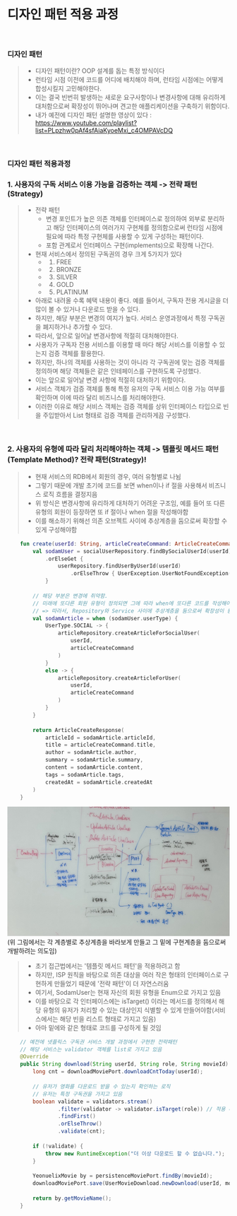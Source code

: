 # 디자인 패턴 적용 과정 

<br>

### 디자인 패턴
> - 디자인 패턴이란? OOP 설계를 돕는 특정 방식이다
> - 런타임 시점 이전에 코드를 어디에 배치해야 하며, 런타임 시점에는 어떻게 합성시킬지 고민해야한다.
> - 이는 결국 빈번히 발생하는 새로운 요구사항이나 변경사항에 대해 유리하게 대처함으로써 확장성이 뛰어나며 견고한 애플리케이션을 구축하기 위함이다. 
> - 내가 예전에 디자인 패턴 설명한 영상이 있다 : https://www.youtube.com/playlist?list=PLpzhw0pAf4sfAiaKyoeMxi_c4OMPAVcDQ

<br>

### 디자인 패턴 적용과정
### 1. 사용자의 구독 서비스 이용 가능을 검증하는 객체 -> 전략 패턴(Strategy)
> - 전략 패턴
>   - 변경 포인트가 높은 의존 객체를 인터페이스로 정의하여 외부로 분리하고 해당 인터페이스의 여러가지 구현체를 정의함으로써 런타임 시점에 필요에 따라 특정 구현체를 사용할 수 있게 구성하는 패턴이다.
>   - 포함 관계로서 인터페이스 구현(implements)으로 확장해 나간다.
> - 현재 서비스에서 정의된 구독권의 경우 크게 5가지가 있다
>   - 1. FREE
>   - 2. BRONZE
>   - 3. SILVER
>   - 4. GOLD
>   - 5. PLATINUM
> - 아래로 내려올 수록 혜택 내용이 좋다. 예를 들어서, 구독자 전용 게시글을 더 많이 볼 수 있거나 다운로드 받을 수 있다.
> - 하지만, 해당 부분은 변경의 여지가 높다. 서비스 운영과정에서 특정 구독권을 폐지하거나 추가할 수 있다.
> - 따라서, 앞으로 일어날 변경사항에 적절히 대처해야한다.
> - 사용자가 구독자 전용 서비스를 이용할 때 마다 해당 서비스를 이용할 수 있는지 검증 객체를 활용한다.
> - 하지만, 하나의 객체를 사용하는 것이 아니라 각 구독권에 맞는 검증 객체를 정의하며 해당 객체들은 같은 인테페이스를 구현하도록 구성했다.
> - 이는 앞으로 일어날 변경 사항에 적절히 대처하기 위함이다.
> - 서비스 객체가 검증 객체를 통해 특정 유저의 구독 서비스 이용 가능 여부를 확인하며 이에 따라 달리 비즈니스를 처리해야한다. 
> - 이러한 이유로 해당 서비스 객체는 검증 객체를 상위 인터페이스 타입으로 빈을 주입받아서 List 형태로 검증 객체를 관리하게끔 구성했다. 

<br>

### 2. 사용자의 유형에 따라 달리 처리해야하는 객체 -> 템플릿 메서드 패턴(Template Method)? 전략 패턴(Strategy)!

> - 현재 서비스의 RDB에서 회원의 경우, 여러 유형별로 나뉨
> - 그렇기 때문에 개발 초기에 코드를 보면 when이나 if 절을 사용해서 비즈니스 로직 흐름을 결정지음
> - 위 방식은 변경사항에 유리하게 대처하기 어려운 구조임, 예를 들어 또 다른 유형의 회원이 등장하면 또 if 절이나 when 절을 작성해야함
> - 이를 해소하기 위해선 의존 오브젝트 사이에 추상계층을 둠으로써 확장할 수 있게 구성해야함

```KOTLIN
    fun create(userId: String, articleCreateCommand: ArticleCreateCommand): ArticleCreateResponse {
        val sodamUser = socialUserRepository.findBySocialUserId(userId)
            .orElseGet {
                userRepository.findUserByUserId(userId)
                    .orElseThrow { UserException.UserNotFoundException() }
            }

        // 해당 부분은 변경에 취약함. 
        // 미래에 또다른 회원 유형이 정의되면 그에 따라 when에 또다른 코드를 작성해야함
        // => 따라서, Repository와 Service 사이에 추상계층을 둠으로써 확장성이 용이하게 코드를 작성해야함   
        val sodamArticle = when (sodamUser.userType) {
            UserType.SOCIAL -> {
                articleRepository.createArticleForSocialUser(
                    userId,
                    articleCreateCommand
                )
            }
            else -> {
                articleRepository.createArticleForUser(
                    userId,
                    articleCreateCommand
                )
            }
        }

        return ArticleCreateResponse(
            articleId = sodamArticle.articleId,
            title = articleCreateCommand.title,
            author = sodamArticle.author,
            summary = sodamArticle.summary,
            content = sodamArticle.content,
            tags = sodamArticle.tags,
            createdAt = sodamArticle.createdAt
        )
    }
```
<img src="./images/디자인패턴고민1.jpeg" >
(위 그림에서는 각 계층별로 추상계층을 바라보게 만들고 그 밑에 구현계층을 둠으로써 개발하려는 의도임)

> - 초기 접근법에서는 '템플릿 메서드 패턴'을 적용하려고 함 
> - 하지만, ISP 원칙을 바탕으로 의존 대상을 여러 작은 형태의 인터페이스로 구현하게 만들었기 때문에 '전략 패턴'이 더 자연스러움
> - 여기서, SodamUser는 현재 자신의 회원 유형을 Enum으로 가지고 있음
> - 이를 바탕으로 각 인터페이스에는 isTarget() 이라는 메서드를 정의해서 해당 유형의 유저가 처리할 수 있는 대상인지 식별할 수 있게 만들어야함(서비스에서는 해당 빈을 리스트 형태로 가지고 있음)
> - 아마 밑에와 같은 형태로 코드를 구성하게 될 것임
```JAVA
    // 예전에 넷플릭스 구독권 서비스 개발 과정에서 구현한 전략패턴 
    // 해당 서비스는 validator 객체를 list로 가지고 있음 
    @Override
    public String download(String userId, String role, String movieId) {
        long cnt = downloadMoviePort.downloadCntToday(userId);

        // 유저가 영화를 다운로드 받을 수 있는지 확인하는 로직 
        // 유저는 특정 구독권을 가지고 있음 
        boolean validate = validators.stream()
                .filter(validator -> validator.isTarget(role)) // 적용 대상인지 확인 
                .findFirst()
                .orElseThrow()
                .validate(cnt);

        if (!validate) {
            throw new RuntimeException("더 이상 다운로드 할 수 없습니다.");
        }

        YeonuelixMovie by = persistenceMoviePort.findBy(movieId);
        downloadMoviePort.save(UserMovieDownload.newDownload(userId, movieId));

        return by.getMovieName();
    }

```




